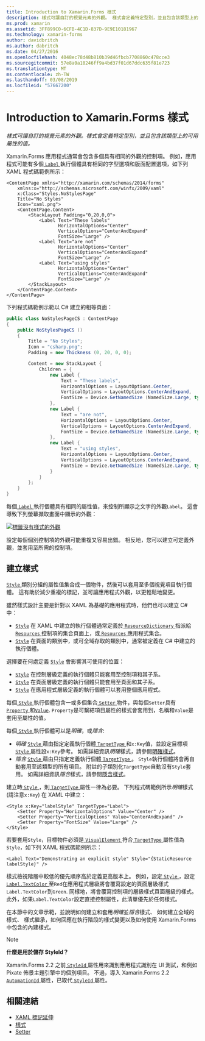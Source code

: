 ```yaml
---
title: Introduction to Xamarin.Forms 樣式
description: 樣式可讓自訂的視覺元素的外觀。 樣式會定義特定型別，並且包含該類型上的可用屬性的值。
ms.prod: xamarin
ms.assetid: 3FF899C0-6CFB-4C1D-837D-9E9E10181967
ms.technology: xamarin-forms
author: davidbritch
ms.author: dabritch
ms.date: 04/27/2016
ms.openlocfilehash: 4048ec78d48b810b39d46fbcb7708860c478cce3
ms.sourcegitcommit: 57e8a0a10246ff9a4bd37f01d67ddc635f81e723
ms.translationtype: MT
ms.contentlocale: zh-TW
ms.lasthandoff: 03/08/2019
ms.locfileid: "57667200"
---
```

# <a name="introduction-to-xamarinforms-styles"></a>Introduction to Xamarin.Forms 樣式

_樣式可讓自訂的視覺元素的外觀。樣式會定義特定型別，並且包含該類型上的可用屬性的值。_

Xamarin.Forms 應用程式通常會包含多個具有相同的外觀的控制項。 例如，應用程式可能有多個[ `Label` ](xref:Xamarin.Forms.Label)執行個體具有相同的字型選項和版面配置選項，如下列 XAML 程式碼範例所示：

```xaml
<ContentPage xmlns="http://xamarin.com/schemas/2014/forms"
    xmlns:x="http://schemas.microsoft.com/winfx/2009/xaml"
    x:Class="Styles.NoStylesPage"
    Title="No Styles"
    Icon="xaml.png">
    <ContentPage.Content>
        <StackLayout Padding="0,20,0,0">
            <Label Text="These labels"
                   HorizontalOptions="Center"
                   VerticalOptions="CenterAndExpand"
                   FontSize="Large" />
            <Label Text="are not"
                   HorizontalOptions="Center"
                   VerticalOptions="CenterAndExpand"
                   FontSize="Large" />
            <Label Text="using styles"
                   HorizontalOptions="Center"
                   VerticalOptions="CenterAndExpand"
                   FontSize="Large" />
        </StackLayout>
    </ContentPage.Content>
</ContentPage>
```

下列程式碼範例示範以 C# 建立的相等頁面：

```csharp
public class NoStylesPageCS : ContentPage
{
    public NoStylesPageCS ()
    {
        Title = "No Styles";
        Icon = "csharp.png";
        Padding = new Thickness (0, 20, 0, 0);

        Content = new StackLayout {
            Children = {
                new Label {
                    Text = "These labels",
                    HorizontalOptions = LayoutOptions.Center,
                    VerticalOptions = LayoutOptions.CenterAndExpand,
                    FontSize = Device.GetNamedSize (NamedSize.Large, typeof(Label))
                },
                new Label {
                    Text = "are not",
                    HorizontalOptions = LayoutOptions.Center,
                    VerticalOptions = LayoutOptions.CenterAndExpand,
                    FontSize = Device.GetNamedSize (NamedSize.Large, typeof(Label))
                },
                new Label {
                    Text = "using styles",
                    HorizontalOptions = LayoutOptions.Center,
                    VerticalOptions = LayoutOptions.CenterAndExpand,
                    FontSize = Device.GetNamedSize (NamedSize.Large, typeof(Label))
                }
            }
        };
    }
}
```

每個[ `Label` ](xref:Xamarin.Forms.Label)執行個體具有相同的屬性值，來控制所顯示之文字的外觀`Label`。 這會導致下列螢幕擷取畫面中顯示的外觀：

[![](introduction-images/no-styles.png "標籤沒有樣式的外觀")](introduction-images/no-styles-large.png#lightbox "標籤沒有樣式的外觀")

設定每個個別控制項的外觀可能重複又容易出錯。 相反地，您可以建立可定義外觀，並套用至所需的控制項。

## <a name="create-a-style"></a>建立樣式

[ `Style` ](xref:Xamarin.Forms.Style)類別分組的屬性值集合成一個物件，然後可以套用至多個視覺項目執行個體。 這有助於減少重複的標記，並可讓應用程式外觀，以更輕鬆地變更。

雖然樣式設計主要是針對以 XAML 為基礎的應用程式時，他們也可以建立 C# 中：

- [`Style`](xref:Xamarin.Forms.Style) 在 XAML 中建立的執行個體通常定義於[ `ResourceDictionary` ](xref:Xamarin.Forms.ResourceDictionary)指派給[ `Resources` ](xref:Xamarin.Forms.VisualElement.Resources)控制項的集合頁面上，或[ `Resources` ](xref:Xamarin.Forms.Application.Resources)應用程式集合。
- [`Style`](xref:Xamarin.Forms.Style) 在頁面的類別中，或可全域存取的類別中，通常被定義在 C# 中建立的執行個體。

選擇要在何處定義 [`Style`](xref:Xamarin.Forms.Style) 會影響其可使用的位置：

- [`Style`](xref:Xamarin.Forms.Style) 在控制層級定義的執行個體只能套用至控制項和其子系。
- [`Style`](xref:Xamarin.Forms.Style) 在頁面層級定義的執行個體只能套用至頁面和其子系。
- [`Style`](xref:Xamarin.Forms.Style) 在應用程式層級定義的執行個體可以套用整個應用程式。

每個[ `Style` ](xref:Xamarin.Forms.Style)執行個體包含一或多個集合[ `Setter` ](xref:Xamarin.Forms.Setter)物件，與每個`Setter`具有[ `Property` ](xref:Xamarin.Forms.Setter.Property)和[`Value`](xref:Xamarin.Forms.Setter.Value). `Property`是可繫結項目屬性的樣式會套用到，名稱和`Value`是套用至屬性的值。

每個[ `Style` ](xref:Xamarin.Forms.Style)執行個體可以是*明確*，或*隱含*:

- *明確* [ `Style` ](xref:Xamarin.Forms.Style)藉由指定定義執行個體[ `TargetType` ](xref:Xamarin.Forms.Style.TargetType)和`x:Key`值，並設定目標項[`Style` ](xref:Xamarin.Forms.VisualElement.Style)屬性設`x:Key`參考。 如需詳細資訊*明確*樣式，請參閱[明確樣式](~/xamarin-forms/user-interface/styles/explicit.md)。
- *隱含* [ `Style` ](xref:Xamarin.Forms.Style)藉由只指定定義執行個體[ `TargetType` ](xref:Xamarin.Forms.Style.TargetType)。 `Style`執行個體將會再自動套用至該類型的所有項目。 附註的子類別化`TargetType`自動沒有`Style`套用。 如需詳細資訊*隱含*樣式，請參閱[隱含樣式](~/xamarin-forms/user-interface/styles/implicit.md)。

建立時[ `Style` ](xref:Xamarin.Forms.Style)，則[ `TargetType` ](xref:Xamarin.Forms.Style.TargetType)屬性一律為必要。 下列程式碼範例所示*明確*樣式 (請注意`x:Key`) 在 XAML 中建立：

```xaml
<Style x:Key="labelStyle" TargetType="Label">
    <Setter Property="HorizontalOptions" Value="Center" />
    <Setter Property="VerticalOptions" Value="CenterAndExpand" />
    <Setter Property="FontSize" Value="Large" />
</Style>
```

若要套用`Style`，目標物件必須是[ `VisualElement` ](xref:Xamarin.Forms.VisualElement)符合[ `TargetType` ](xref:Xamarin.Forms.Style.TargetType)屬性值為`Style`，如下列 XAML 程式碼範例所示：

```xaml
<Label Text="Demonstrating an explicit style" Style="{StaticResource labelStyle}" />
```

樣式檢視階層中較低的優先順序高於定義更高版本上。 例如，設定[ `Style` ](xref:Xamarin.Forms.Style) ，設定[ `Label.TextColor` ](xref:Xamarin.Forms.Label.TextColor)至`Red`在應用程式層級將會覆寫設定的頁面層級樣式`Label.TextColor`到`Green`. 同樣地，將會覆寫控制項的層級樣式頁面層級的樣式。 此外，如果`Label.TextColor`設定直接控制屬性，此清單優先於任何樣式。

在本節中的文章示範，並說明如何建立和套用*明確*並*隱含*樣式、 如何建立全域的樣式、 樣式繼承，如何回應在執行階段的樣式變更以及如何使用 Xamarin.Forms 中包含的內建樣式。

> [!NOTE]
> **什麼是用於儲存 StyleId？**
>
> Xamarin.Forms 2.2 之前[ `StyleId` ](xref:Xamarin.Forms.Element.StyleId)屬性用來識別應用程式識別在 UI 測試，和例如 Pixate 佈景主題引擎中的個別項目。 不過，導入 Xamarin.Forms 2.2 [ `AutomationId` ](xref:Xamarin.Forms.Element.AutomationId)屬性，已取代[ `StyleId` ](xref:Xamarin.Forms.Element.StyleId)屬性。

## <a name="related-links"></a>相關連結

- [XAML 標記延伸](~/xamarin-forms/xaml/xaml-basics/xaml-markup-extensions.md)
- [樣式](xref:Xamarin.Forms.Style)
- [Setter](xref:Xamarin.Forms.Setter)

